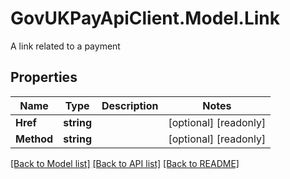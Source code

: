 # GovUKPayApiClient.Model.Link
A link related to a payment

## Properties

Name | Type | Description | Notes
------------ | ------------- | ------------- | -------------
**Href** | **string** |  | [optional] [readonly] 
**Method** | **string** |  | [optional] [readonly] 

[[Back to Model list]](../README.md#documentation-for-models) [[Back to API list]](../README.md#documentation-for-api-endpoints) [[Back to README]](../README.md)

